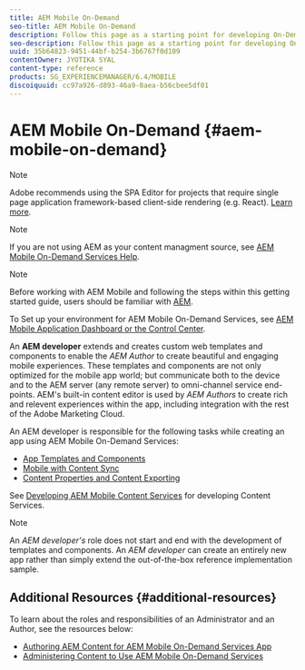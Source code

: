 ```yaml
---
title: AEM Mobile On-Demand
seo-title: AEM Mobile On-Demand
description: Follow this page as a starting point for developing On-Demand Services app with AEM (Adobe Experience Manager). The page covers the topics that are relevant to a developer of an app.
seo-description: Follow this page as a starting point for developing On-Demand Services app with AEM (Adobe Experience Manager). The page covers the topics that are relevant to a developer of an app.
uuid: 35b64823-9451-44bf-b254-3b6767f0d109
contentOwner: JYOTIKA SYAL
content-type: reference
products: SG_EXPERIENCEMANAGER/6.4/MOBILE
discoiquuid: cc97a926-d893-46a9-8aea-b56cbee5df01
---
```


# AEM Mobile On-Demand {#aem-mobile-on-demand}

>[!NOTE]
>
>Adobe recommends using the SPA Editor for projects that require single page application framework-based client-side rendering (e.g. React). [Learn more](/help/sites-developing/spa-overview.md).

>[!NOTE]
>
>If you are not using AEM as your content managment source, see [AEM Mobile On-Demand Services Help](https://helpx.adobe.com/digital-publishing-solution/topics.html).

>[!NOTE]
>
>Before working with AEM Mobile and following the steps within this getting started guide, users should be familiar with [AEM](/help/sites-deploying/deploy.md).
>
>To Set up your environment for AEM Mobile On-Demand Services, see [AEM Mobile Application Dashboard or the Control Center](/help/mobile/mobile-apps-ondemand-application-dashboard.md).

An **AEM developer** extends and creates custom web templates and components to enable the *AEM Author* to create beautiful and engaging mobile experiences. These templates and components are not only optimized for the mobile app world; but communicate both to the device and to the AEM server (any remote server) to omni-channel service end-points. AEM's built-in content editor is used by *AEM Authors* to create rich and relevent experiences within the app, including integration with the rest of the Adobe Marketing Cloud.

An AEM developer is responsible for the following tasks while creating an app using AEM Mobile On-Demand Services:

* [App Templates and Components](/help/mobile/app-templates-and-components1.md)
* [Mobile with Content Sync](/help/mobile/mobile-ondemand-contentsync.md)
* [Content Properties and Content Exporting](/help/mobile/on-demand-content-properties-exporting.md)

See [Developing AEM Mobile Content Services](/help/mobile/developing-content-services.md) for developing Content Services.

>[!NOTE]
>
>An *AEM developer's* role does not start and end with the development of templates and components. An *AEM developer* can create an entirely new app rather than simply extend the out-of-the-box reference implementation sample.

## Additional Resources {#additional-resources}

To learn about the roles and responsibilities of an Administrator and an Author, see the resources below:

* [Authoring AEM Content for AEM Mobile On-Demand Services App](/help/mobile/mobile-apps-ondemand.md)
* [Administering Content to Use AEM Mobile On-Demand Services](/help/mobile/aem-mobile.md)

